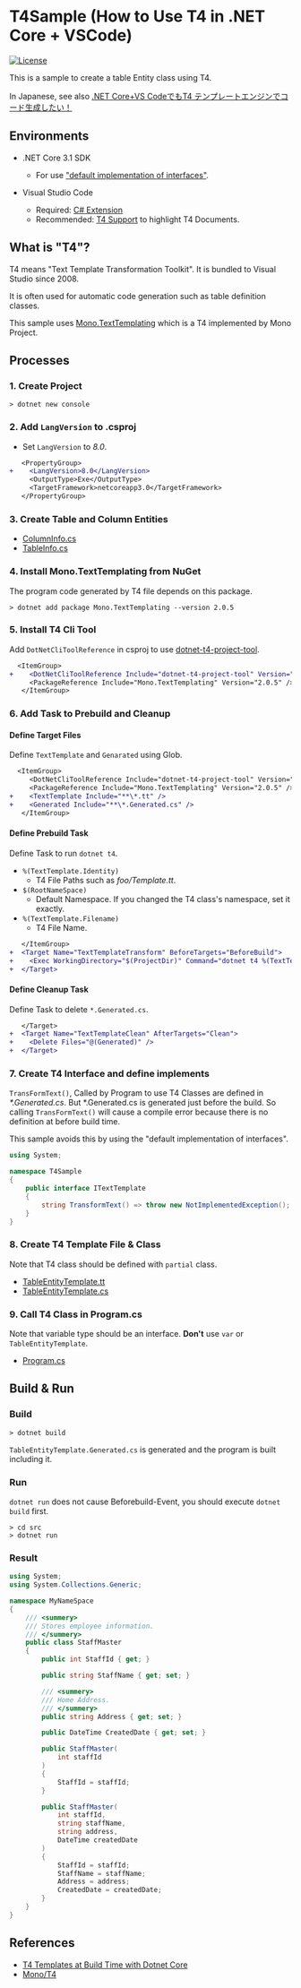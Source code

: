 # T4Sample (How to Use T4 in .NET Core + VSCode)

[![License](https://img.shields.io/github/license/nogic1008/T4Sample)](LICENSE)

This is a sample to create a table Entity class using T4.

In Japanese, see also [.NET Core+VS CodeでもT4 テンプレートエンジンでコード生成したい！](https://qiita.com/nogic1008/items/2c4049d43a11e83df15b)

## Environments

- .NET Core 3.1 SDK
  - For use ["default implementation of interfaces"](https://docs.microsoft.com/dotnet/csharp/tutorials/default-interface-members-versions).

- Visual Studio Code
  - Required: [C# Extension](https://marketplace.visualstudio.com/items?itemName=ms-vscode.csharp)
  - Recommended: [T4 Support](https://marketplace.visualstudio.com/items?itemName=zbecknell.t4-support) to highlight T4 Documents.

## What is "T4"?

T4 means "Text Template Transformation Toolkit".
It is bundled to Visual Studio since 2008.

It is often used for automatic code generation such as table definition classes.

This sample uses [Mono.TextTemplating](https://github.com/mono/t4) which is a T4 implemented by Mono Project.

## Processes

### 1. Create Project

```console
> dotnet new console
```

### 2. Add `LangVersion` to .csproj

- Set `LangVersion` to *8.0*.

```diff
   <PropertyGroup>
+    <LangVersion>8.0</LangVersion>
     <OutputType>Exe</OutputType>
     <TargetFramework>netcoreapp3.0</TargetFramework>
   </PropertyGroup>
```

### 3. Create Table and Column Entities

- [ColumnInfo.cs](./src/ColumnInfo.cs)
- [TableInfo.cs](./src/TableInfo.cs)

### 4. Install Mono.TextTemplating from NuGet

The program code generated by T4 file depends on this package.

```console
> dotnet add package Mono.TextTemplating --version 2.0.5
```

### 5. Install T4 Cli Tool

Add `DotNetCliToolReference` in csproj to use [dotnet-t4-project-tool](https://www.nuget.org/packages/dotnet-t4-project-tool/).

```diff
  <ItemGroup>
+    <DotNetCliToolReference Include="dotnet-t4-project-tool" Version="2.0.5" />
     <PackageReference Include="Mono.TextTemplating" Version="2.0.5" />
   </ItemGroup>
```

### 6. Add Task to Prebuild and Cleanup

#### Define Target Files

Define `TextTemplate` and `Genarated` using Glob.

```diff
  <ItemGroup>
     <DotNetCliToolReference Include="dotnet-t4-project-tool" Version="2.0.5" />
     <PackageReference Include="Mono.TextTemplating" Version="2.0.5" />
+    <TextTemplate Include="**\*.tt" />
+    <Generated Include="**\*.Generated.cs" />
   </ItemGroup>
```

#### Define Prebuild Task

Define Task to run `dotnet t4`.

- `%(TextTemplate.Identity)`
  - T4 File Paths such as *foo/Template.tt*.
- `$(RootNameSpace)`
  - Default Namespace.
  If you changed the T4 class's namespace, set it exactly.
- `%(TextTemplate.Filename)`
  - T4 File Name.

```diff
   </ItemGroup>
+  <Target Name="TextTemplateTransform" BeforeTargets="BeforeBuild">
+    <Exec WorkingDirectory="$(ProjectDir)" Command="dotnet t4 %(TextTemplate.Identity) -c $(RootNameSpace).%(TextTemplate.Filename) -o %(TextTemplate.Filename).Generated.cs" />
+  </Target>
```

#### Define Cleanup Task

Define Task to delete `*.Generated.cs`.

```diff
   </Target>
+  <Target Name="TextTemplateClean" AfterTargets="Clean">
+    <Delete Files="@(Generated)" />
+  </Target>
```

### 7. Create T4 Interface and define implements

`TransFormText()`, Called by Program to use T4 Classes are defined in *\*.Generated.cs*.
But \*.Generated.cs is generated just before the build.
So calling `TransFormText()` will cause a compile error because there is no definition at before build time.

This sample avoids this by using the "default implementation of interfaces".

```csharp
using System;

namespace T4Sample
{
    public interface ITextTemplate
    {
        string TransformText() => throw new NotImplementedException();
    }
}
```

### 8. Create T4 Template File & Class

Note that T4 class should be defined with `partial` class.

- [TableEntityTemplate.tt](./src/TableEntityTemplate.tt)
- [TableEntityTemplate.cs](./src/TableEntityTemplate.cs)

### 9. Call T4 Class in Program.cs

Note that variable type should be an interface. **Don't** use `var` or `TableEntityTemplate`.

- [Program.cs](./src/Program.cs)

## Build & Run

### Build

```console
> dotnet build
```

`TableEntityTemplate.Generated.cs` is generated and the program is built including it.

### Run

`dotnet run` does not cause Beforebuild-Event, you should execute `dotnet build` first.

```console
> cd src
> dotnet run
```

### Result

```csharp
using System;
using System.Collections.Generic;

namespace MyNameSpace
{
    /// <summery>
    /// Stores employee information.
    /// </summery>
    public class StaffMaster
    {
        public int StaffId { get; }

        public string StaffName { get; set; }

        /// <summery>
        /// Home Address.
        /// </summery>
        public string Address { get; set; }

        public DateTime CreatedDate { get; set; }

        public StaffMaster(
            int staffId
        )
        {
            StaffId = staffId;
        }

        public StaffMaster(
            int staffId,
            string staffName,
            string address,
            DateTime createdDate
        )
        {
            StaffId = staffId;
            StaffName = staffName;
            Address = address;
            CreatedDate = createdDate;
        }
    }
}
```

## References

- [T4 Templates at Build Time with Dotnet Core](https://notquitepure.info/2018/12/12/T4-Templates-at-Build-Time-With-Dotnet-Core/)
- [Mono/T4](https://github.com/mono/t4)
